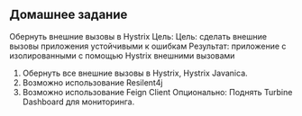   Домашнее задание
-----------------

Обернуть внешние вызовы в Hystrix
Цель: Цель: сделать внешние вызовы приложения устойчивыми к ошибкам 
Результат: приложение с изолированными с помощью Hystrix внешними вызовами
1. Обернуть все внешние вызовы в Hystrix, Hystrix Javanica.
2. Возможно использование Resilent4j
3. Возможно использование Feign Client
Опционально: Поднять Turbine Dashboard для мониторинга.